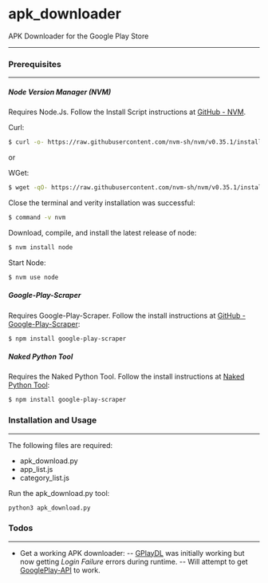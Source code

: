 # apk_downloader
APK Downloader for the Google Play Store

---

### Prerequisites

---

##### Node Version Manager (NVM)

Requires Node.Js.  Follow the Install Script instructions at [GitHub - NVM](https://github.com/nvm-sh/nvm#installation-and-update).

Curl:  
```sh
$ curl -o- https://raw.githubusercontent.com/nvm-sh/nvm/v0.35.1/install.sh | bash
```

or

WGet:
```sh
$ wget -qO- https://raw.githubusercontent.com/nvm-sh/nvm/v0.35.1/install.sh | bash
```

Close the terminal and verity installation was successful:

```sh
$ command -v nvm
```

Download, compile, and install the latest release of node:

```sh
$ nvm install node
```

Start Node:
```sh
$ nvm use node
```

##### Google-Play-Scraper

Requires Google-Play-Scraper.  Follow the install instructions at [GitHub - Google-Play-Scraper](https://github.com/facundoolano/google-play-scraper):
```sh
$ npm install google-play-scraper
```

##### Naked Python Tool

Requires the Naked Python Tool.  Follow the install instructions at [Naked Python Tool](https://github.com/facundoolano/google-play-scraper):
```sh
$ npm install google-play-scraper
```

### Installation and Usage

---

The following files are required:
- apk_download.py
- app_list.js
- category_list.js
 
Run the apk_download.py tool:
```sh
python3 apk_download.py
```

### Todos

---

 - Get a working APK downloader:
 -- [GPlayDL](https://github.com/rehmatworks/gplaydl) was initially working but now getting _Login Failure_ errors during runtime.
 -- Will attempt to get [GooglePlay-API](https://github.com/NoMore201/googleplay-api) to work.



